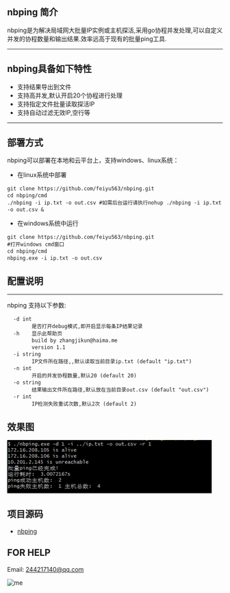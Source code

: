 nbping 简介
-----------------

nbping是为解决局域网大批量IP实例或主机探活,采用go协程并发处理,可以自定义并发的协程数量和输出结果.效率远高于现有的批量ping工具.

--------------------------------------

nbping具备如下特性
---------------------
 - 支持结果导出到文件
 - 支持高并发,默认开启20个协程进行处理
 - 支持指定文件批量读取探活IP
 - 支持自动过滤无效IP,空行等

--------------------------------------
部署方式
----

nbping可以部署在本地和云平台上，支持windows、linux系统：

 - 在linux系统中部署
```
git clone https://github.com/feiyu563/nbping.git
cd nbping/cmd
./nbping -i ip.txt -o out.csv #如需后台运行请执行nohup ./nbping -i ip.txt -o out.csv &
```
- 在windows系统中运行
```
git clone https://github.com/feiyu563/nbping.git
#打开windows cmd窗口
cd nbping/cmd
nbping.exe -i ip.txt -o out.csv
```


配置说明
----
--------------------------------------

nbping 支持以下参数:

```
  -d int
        是否打开debug模式,即开启显示每条IP结果记录
  -h    显示此帮助页
        build by zhangjikun@haima.me
        version 1.1
  -i string
        IP文件所在路径,,默认读取当前目录ip.txt (default "ip.txt")
  -n int
        开启的并发协程数量,默认20 (default 20)
  -o string
        结果输出文件所在路径,默认放在当前目录out.csv (default "out.csv")
  -r int
        IP检测失败重试次数,默认2次 (default 2)
```

效果图
----
![tp](doc/tp.png)


项目源码
----

 - [nbping][1]


  [1]: https://github.com/feiyu563/nbping

FOR HELP
----
Email: 244217140@qq.com

![me](doc/wx.jpg)
